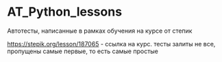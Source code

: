 # AT_Python_lessons
Автотесты, написанные в рамках обучения на курсе от степик


https://stepik.org/lesson/187065 - ссылка на курс.
тесты залиты не все, пропущены самые первые, то есть самые простые